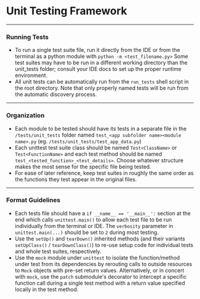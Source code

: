 # Unit Testing Framework

---
### Running Tests
- To run a single test suite file, run it directly from the IDE or from the terminal as a python module with `python -m <test_filename.py>` Some test suites may have to be run in a different working directory than the unit_tests folder; consult your IDE docs to set up the proper runtime environment.
- All unit tests can be automatically run from the `run_tests` shell script in the root directory. Note that only properly named tests will be run from the automatic discovery process.

---
### Organization
- Each module to be tested should have its tests in a separate file in the  `/tests/unit_tests` folder named `test_<app subfolder name><module name>.py` (eg. `/tests/unit_tests/test_app_data.py`)
- Each unittest test suite class should be named `Test<ClassName>` or `Test<FunctionName>` and each test method should be named `test_<tested_function>_<test_details>`. Choose whatever structure makes the most sense for the specific file being tested.
- For ease of later reference, keep test suites in roughly the same order as the functions they test appear in the original files.

---
### Format Guidelines
- Each tests file should have a `if __name__ == '__main__':` section at the end which calls `unittest.main()` to allow each test file to be run individually from the terminal or IDE. The `verbosity` parameter in `unittest.main(...)` should be set to `2` during most testing.
- Use the `setUp()` and `tearDown()` inherited methods (and their variants `setUpClass()` / `tearDownClass()`) to re-use setup code for individual tests and whole test suites, respectively.
- Use the `mock` module under `unittest` to isolate the function/method under test from its dependencies by rerouting calls to outside resources to `Mock` objects with pre-set return values. Alternatively, or in concert with `mock`, use the `patch` submodule's decorator to intercept a specific function call during a single test method with a return value specified locally in the test method.